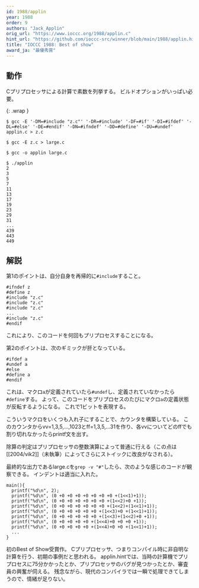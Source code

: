 ```yaml
---
id: 1988/applin
year: 1988
order: 9
authors: "Jack_Applin"
orig_url: "https://www.ioccc.org/1988/applin.c"
hint_url: "https://github.com/ioccc-src/winner/blob/main/1988/applin.hint"
title: "IOCCC 1988: Best of show"
award_ja: "最優秀賞"
---
```


## 動作

Cプリプロセッサによる計算で素数を列挙する。
ビルドオプションがいっぱい必要。

{: .wrap }
```
$ gcc -E '-DM=#include "z.c"' '-DR=#include' '-DF=#if' '-DI=#ifdef' '-DL=#else' '-DE=#endif' '-DN=#ifndef' '-DD=#define' '-DU=#undef' applin.c > z.c

$ gcc -E z.c > large.c

$ gcc -o applin large.c

$ ./applin
2
3
5
7
11
13
17
19
23
29
31
...
439
443
449
```

## 解説

第1のポイントは、自分自身を再帰的に`#include`すること。

```
#ifndef z
#define z
#include "z.c"
#include "z.c"
#include "z.c"
...
#include "z.c"
#endif
```

これにより、このコードを何回もプリプロセスすることになる。

第2のポイントは、次のギミックが肝となっている。

```
#ifdef a
#undef a
#else
#define a
#endif
```

これは、マクロ`a`が定義されていたら`#undef`し、定義されていなかったら`#define`する。
よって、このコードをプリプロセスのたびにマクロ`a`の定義状態が反転するようになる。
これで1ビットを表現する。

こういうマクロをいくつも入れ子にすることで、カウンタを構築している。
このカウンタからvv=1,3,5,...,1023とff=1,3,5,...31を作り、各vvについてどのffでも割り切れなかったらprintf文を出す。

除算の判定はプリプロセッサの整数演算によって普通に行える（この点は[[2004/vik2]]（未執筆）によってさらにストイックに改良がなされる）。

最終的な出力であるlarge.cを`grep -v "#"`したら、次のような感じのコードが観察できる。
インデントは適当に入れた。

```
main(){
  printf("%d\n", 2);
  printf("%d\n", (0 +0 +0 +0 +0 +0 +0 +0 +(1<<1)+1));
  printf("%d\n", (0 +0 +0 +0 +0 +0 +0 +(1<<2)+0 +1));
  printf("%d\n", (0 +0 +0 +0 +0 +0 +0 +(1<<2)+(1<<1)+1));
  printf("%d\n", (0 +0 +0 +0 +0 +0 +(1<<3)+0 +(1<<1)+1));
  printf("%d\n", (0 +0 +0 +0 +0 +0 +(1<<3)+(1<<2)+0 +1));
  printf("%d\n", (0 +0 +0 +0 +0 +(1<<4)+0 +0 +0 +1));
  printf("%d\n", (0 +0 +0 +0 +0 +(1<<4)+0 +0 +(1<<1)+1));
  ...
}
```

初のBest of Show受賞作。
Cプリプロセッサ、つまりコンパイル時に非自明な計算を行う、初期の事例だと思われる。
applin.hintでは、当時の計算機でプリプロセスに75分かかったとか、プリプロセッサのバグが見つかったとか、審査員の興奮が伺える。
残念ながら、現代のコンパイラでは一瞬で処理できてしまうので、情緒が足りない。
